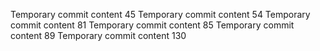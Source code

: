 Temporary commit content 45
Temporary commit content 54
Temporary commit content 81
Temporary commit content 85
Temporary commit content 89
Temporary commit content 130
